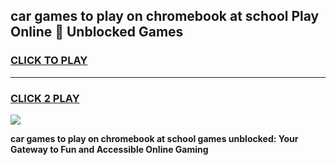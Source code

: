 
## car games to play on chromebook at school Play Online 👋 Unblocked Games
<h3>
<a href="https://news.freeplayer.one?title=car_games_to_play_on_chromebook_at_school&ref=17GH">CLICK TO PLAY</a></h3>
<hr>

<h3>
<a href="https://news.freeplayer.one?title=car_games_to_play_on_chromebook_at_school&ref=17GH">CLICK 2 PLAY</a>
  
</h3>

<a href="https://news.freeplayer.one?title=car_games_to_play_on_chromebook_at_school&ref=17GH/"><img src="https://clearcache.store/games.png"></a>


**car games to play on chromebook at school games unblocked: Your Gateway to Fun and Accessible Online Gaming**

